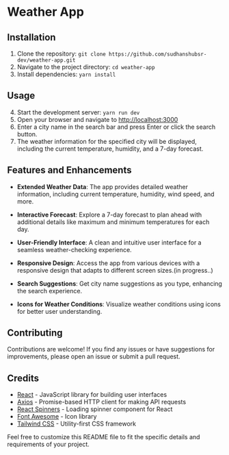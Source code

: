 # Weather App

## Installation

1. Clone the repository: `git clone https://github.com/sudhanshubsr-dev/weather-app.git`
2. Navigate to the project directory: `cd weather-app`
3. Install dependencies: `yarn install`

## Usage

4. Start the development server: `yarn run dev`
5. Open your browser and navigate to [http://localhost:3000](http://localhost:3000)
6. Enter a city name in the search bar and press Enter or click the search button.
7. The weather information for the specified city will be displayed, including the current temperature, humidity, and a 7-day forecast.

## Features and Enhancements

- **Extended Weather Data**: The app provides detailed weather information, including current temperature, humidity, wind speed, and more.

- **Interactive Forecast**: Explore a 7-day forecast to plan ahead with additional details like maximum and minimum temperatures for each day.

- **User-Friendly Interface**: A clean and intuitive user interface for a seamless weather-checking experience.

- **Responsive Design**: Access the app from various devices with a responsive design that adapts to different screen sizes.(in progress..)

- **Search Suggestions**: Get city name suggestions as you type, enhancing the search experience.

- **Icons for Weather Conditions**: Visualize weather conditions using icons for better user understanding.

## Contributing

Contributions are welcome! If you find any issues or have suggestions for improvements, please open an issue or submit a pull request.



## Credits

- [React](https://reactjs.org/) - JavaScript library for building user interfaces
- [Axios](https://axios-http.com/) - Promise-based HTTP client for making API requests
- [React Spinners](https://www.davidhu.io/react-spinners/) - Loading spinner component for React
- [Font Awesome](https://fontawesome.com/) - Icon library
- [Tailwind CSS](https://tailwindcss.com/) - Utility-first CSS framework

Feel free to customize this README file to fit the specific details and requirements of your project.
